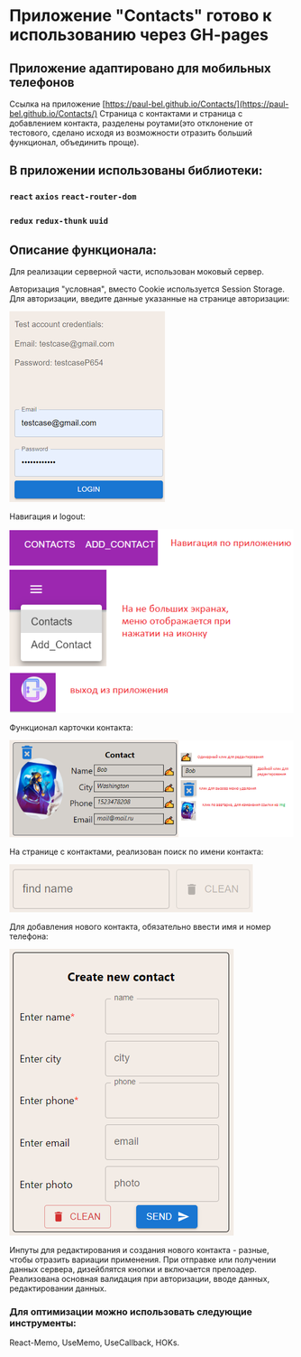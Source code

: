 # Приложение "Contacts" готово к использованию через GH-pages
## Приложение адаптировано для мобильных телефонов

Ссылка на приложение [https://paul-bel.github.io/Contacts/](https://paul-bel.github.io/Contacts/)
Страница с контактами и страница с добавлением контакта, разделены роутами(это отклонение от тестового, сделано исходя из возможности отразить больший функционал, объединить проще).

## В приложении использованы библиотеки:
### `react` `axios` `react-router-dom`
### `redux` `redux-thunk` `uuid`

## Описание функционала:
Для реализации серверной части, использован моковый сервер.

Авторизация "условная", вместо Cookie используется Session Storage.
Для авторизации, введите данные указанные на странице авторизации:

![img_4.png](img_4.png)

Навигация и logout:

![img_7.png](img_7.png)

Функционал карточки контакта:

![img_2.png](img_2.png)

На странице с контактами, реализован поиск по имени контакта:

![img_3.png](img_3.png)

Для добавления нового контакта, обязательно ввести имя и номер телефона:

![img_9.png](img_9.png)

Инпуты для редактирования и создания нового контакта - разные, чтобы отразить вариации применения.
При отправке или получении данных сервера, дизейблятся кнопки и включается прелоадер.
Реализована основная валидация при авторизации, вводе данных, редактировании данных.
### Для оптимизации можно использовать следующие инструменты:
React-Memo, UseMemo, UseCallback, HOKs.

